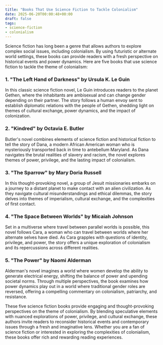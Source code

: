 ```yaml
---
title: "Books That Use Science Fiction to Tackle Colonialism"
date: 2025-06-20T00:00:48+00:00
draft: false
tags:
- science-fiction
- colonialism
---
```


Science fiction has long been a genre that allows authors to explore complex social issues, including colonialism. By using futuristic or alternate world settings, these books can provide readers with a fresh perspective on historical events and power dynamics. Here are five books that use science fiction to tackle the theme of colonialism:

### 1. "The Left Hand of Darkness" by Ursula K. Le Guin

In this classic science fiction novel, Le Guin introduces readers to the planet Gethen, where the inhabitants are ambisexual and can change gender depending on their partner. The story follows a human envoy sent to establish diplomatic relations with the people of Gethen, shedding light on themes of cultural exchange, power dynamics, and the impact of colonization.

### 2. "Kindred" by Octavia E. Butler

Butler's novel combines elements of science fiction and historical fiction to tell the story of Dana, a modern African American woman who is mysteriously transported back in time to antebellum Maryland. As Dana navigates the brutal realities of slavery and racism, the novel explores themes of power, privilege, and the lasting impact of colonialism.

### 3. "The Sparrow" by Mary Doria Russell

In this thought-provoking novel, a group of Jesuit missionaries embarks on a journey to a distant planet to make contact with an alien civilization. As they navigate cultural misunderstandings and ethical dilemmas, the story delves into themes of imperialism, cultural exchange, and the complexities of first contact.

### 4. "The Space Between Worlds" by Micaiah Johnson

Set in a multiverse where travel between parallel worlds is possible, this novel follows Cara, a woman who can travel between worlds where her alternate selves have died. As Cara grapples with questions of identity, privilege, and power, the story offers a unique exploration of colonialism and its repercussions across different realities.

### 5. "The Power" by Naomi Alderman

Alderman's novel imagines a world where women develop the ability to generate electrical energy, shifting the balance of power and upending societal norms. Through multiple perspectives, the book examines how power dynamics play out in a world where traditional gender roles are reversed, offering a compelling commentary on colonialism, patriarchy, and resistance.

These five science fiction books provide engaging and thought-provoking perspectives on the theme of colonialism. By blending speculative elements with nuanced explorations of power, privilege, and cultural exchange, these authors invite readers to reconsider historical events and contemporary issues through a fresh and imaginative lens. Whether you are a fan of science fiction or interested in exploring the complexities of colonialism, these books offer rich and rewarding reading experiences.